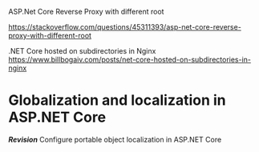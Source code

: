 ASP.Net Core Reverse Proxy with different root


https://stackoverflow.com/questions/45311393/asp-net-core-reverse-proxy-with-different-root


.NET Core hosted on subdirectories in Nginx
https://www.billbogaiv.com/posts/net-core-hosted-on-subdirectories-in-nginx


# Globalization and localization in ASP.NET Core

***Revision***
Configure portable object localization in ASP.NET Core
